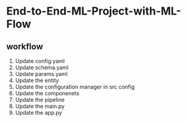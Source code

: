 # End-to-End-ML-Project-with-ML-Flow

## workflow

1. Update config.yaml
2. Update schema.yaml
3. Update params.yaml
4. Update the entity
5. Update the configuration manager in src config
6. Update the componenets
7. Update the pipeline
8. Update the main.py
9. Update the app.py